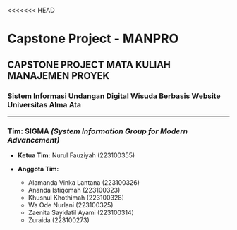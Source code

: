 <<<<<<< HEAD
# Capstone Project - MANPRO

## CAPSTONE PROJECT MATA KULIAH MANAJEMEN PROYEK

### Sistem Informasi Undangan Digital Wisuda Berbasis Website Universitas Alma Ata

---

### Tim: SIGMA *(System Information Group for Modern Advancement)*

- **Ketua Tim:**  Nurul Fauziyah (223100355)

- **Anggota Tim:**  
  - Alamanda Vinka Lantana (223100326)  
  - Ananda Istiqomah (223100323)  
  - Khusnul Khothimah (223100328)  
  - Wa Ode Nurlani (223100325)  
  - Zaenita Sayidatil Ayami (223100314)  
  - Zuraida (223100273)
